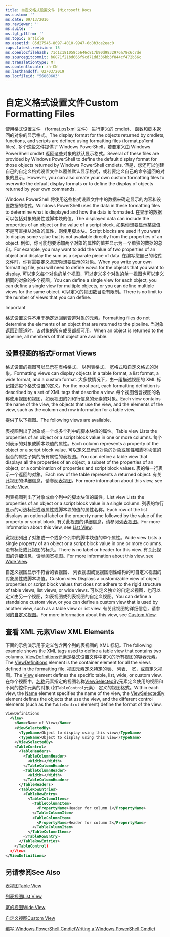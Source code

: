 ```yaml
---
title: 自定义格式设置文件 |Microsoft Docs
ms.custom: ''
ms.date: 09/13/2016
ms.reviewer: ''
ms.suite: ''
ms.tgt_pltfrm: ''
ms.topic: article
ms.assetid: 85d27545-8097-4010-9947-6d8b3ce2eac0
caps.latest.revision: 15
ms.openlocfilehash: 71c1c181058c5646c817b90d9832976a78c6c7de
ms.sourcegitcommit: b6871f21bd666f9cd71dd336bb3f844cf472b56c
ms.translationtype: MT
ms.contentlocale: zh-CN
ms.lasthandoff: 02/03/2019
ms.locfileid: "56860603"
---
```

# <a name="custom-formatting-files"></a><span data-ttu-id="abe4a-102">自定义格式设置文件</span><span class="sxs-lookup"><span data-stu-id="abe4a-102">Custom Formatting Files</span></span>

<span data-ttu-id="abe4a-103">使用格式设置文件 （format.ps1xml 文件） 进行定义的 cmdlet、 函数和脚本返回的对象的显示格式。</span><span class="sxs-lookup"><span data-stu-id="abe4a-103">The display format for the objects returned by cmdlets, functions, and scripts are defined using formatting files (format.ps1xml files).</span></span> <span data-ttu-id="abe4a-104">多个这些文件提供了 Windows PowerShell，若要定义由 Windows PowerShell cmdlet 返回这些对象的默认显示格式。</span><span class="sxs-lookup"><span data-stu-id="abe4a-104">Several of these files are provided by Windows PowerShell to define the default display format for those objects returned by Windows PowerShell cmdlets.</span></span> <span data-ttu-id="abe4a-105">但是，您还可以创建自己的自定义格式设置文件以覆盖默认显示格式，或若要定义自己的命令返回的对象的显示。</span><span class="sxs-lookup"><span data-stu-id="abe4a-105">However, you can also create your own custom formatting files to overwrite the default display formats or to define the display of objects returned by your own commands.</span></span>

<span data-ttu-id="abe4a-106">Windows PowerShell 将使用这些格式设置文件中的数据来确定显示的内容和设置数据的格式。</span><span class="sxs-lookup"><span data-stu-id="abe4a-106">Windows PowerShell uses the data in these formatting files to determine what is displayed and how the data is formatted.</span></span> <span data-ttu-id="abe4a-107">在显示的数据可以包括对象的属性或脚本块的值。</span><span class="sxs-lookup"><span data-stu-id="abe4a-107">The displayed data can include the properties of an object or the value of a script block.</span></span>  <span data-ttu-id="abe4a-108">如果你想要显示某些值不是可直接从对象的属性，则使用脚本块。</span><span class="sxs-lookup"><span data-stu-id="abe4a-108">Script blocks are used if you want to display some value that is not available directly from the properties of an object.</span></span> <span data-ttu-id="abe4a-109">例如，你可能想要添加两个对象的属性的值并显示为一个单独的数据的总和。</span><span class="sxs-lookup"><span data-stu-id="abe4a-109">For example, you may want to add the value of two properties of an object and display the sum as a separate piece of data.</span></span> <span data-ttu-id="abe4a-110">在编写您自己的格式文件时，你将需要定义*视图*你想要显示的对象。</span><span class="sxs-lookup"><span data-stu-id="abe4a-110">When you write your own formatting file, you will need to define *views* for the objects that you want to display.</span></span> <span data-ttu-id="abe4a-111">可以定义每个对象的单个视图，可以定义多个对象的单一视图也可以定义相同的对象的多个视图。</span><span class="sxs-lookup"><span data-stu-id="abe4a-111">You can define a single view for each object, you can define a single view for multiple objects, or you can define multiple views for the same object.</span></span> <span data-ttu-id="abe4a-112">可以定义的视图数目没有限制。</span><span class="sxs-lookup"><span data-stu-id="abe4a-112">There is no limit to the number of views that you can define.</span></span>

> [!IMPORTANT]
> <span data-ttu-id="abe4a-113">格式设置文件不用于确定返回到管道对象的元素。</span><span class="sxs-lookup"><span data-stu-id="abe4a-113">Formatting files do not determine the elements of an object that are returned to the pipeline.</span></span> <span data-ttu-id="abe4a-114">当对象返回到管道时，该对象的所有成员都都可用。</span><span class="sxs-lookup"><span data-stu-id="abe4a-114">When an object is returned to the pipeline, all members of that object are available.</span></span>

## <a name="format-views"></a><span data-ttu-id="abe4a-115">设置视图的格式</span><span class="sxs-lookup"><span data-stu-id="abe4a-115">Format Views</span></span>

<span data-ttu-id="abe4a-116">格式设置的视图可以显示在表格格式、 以列表格式、 宽格式和自定义格式的对象。</span><span class="sxs-lookup"><span data-stu-id="abe4a-116">Formatting views can display objects in a table format, a list format, a wide format, and a custom format.</span></span> <span data-ttu-id="abe4a-117">大多数情况下，由一组描述视图的 XML 标记描述每个格式设置的定义。</span><span class="sxs-lookup"><span data-stu-id="abe4a-117">For the most part, each formatting definition is described by a set of XML tags that describe a view.</span></span> <span data-ttu-id="abe4a-118">每个视图包含视图的名称使用视图和视图，如表视图的列和行信息的元素的对象。</span><span class="sxs-lookup"><span data-stu-id="abe4a-118">Each view contains the name of the view, the objects that use the view, and the elements of the view, such as the column and row information for a table view.</span></span>

<span data-ttu-id="abe4a-119">提供了以下视图。</span><span class="sxs-lookup"><span data-stu-id="abe4a-119">The following views are available.</span></span>

<span data-ttu-id="abe4a-120">表视图列出了对象或一个或多个列中的脚本块值的属性。</span><span class="sxs-lookup"><span data-stu-id="abe4a-120">Table view Lists the properties of an object or a script block value in one or more columns.</span></span> <span data-ttu-id="abe4a-121">每个列表示的对象或脚本块值的属性。</span><span class="sxs-lookup"><span data-stu-id="abe4a-121">Each column represents a property of the object or a script block value.</span></span> <span data-ttu-id="abe4a-122">可以定义显示的对象的对象或属性和脚本块值的组合的属性子集的所有属性的表视图。</span><span class="sxs-lookup"><span data-stu-id="abe4a-122">You can define a table view that displays all the properties of an object, a subset of the properties of an object, or a combination of properties and script block values.</span></span> <span data-ttu-id="abe4a-123">表的每一行表示一个返回的对象。</span><span class="sxs-lookup"><span data-stu-id="abe4a-123">Each row of the table represents a returned object.</span></span> <span data-ttu-id="abe4a-124">有关此视图的详细信息，请参阅[表视图](../format/creating-a-table-view.md)。</span><span class="sxs-lookup"><span data-stu-id="abe4a-124">For more information about this view, see [Table View](../format/creating-a-table-view.md).</span></span>

<span data-ttu-id="abe4a-125">列表视图列出了对象或单个列中的脚本块值的属性。</span><span class="sxs-lookup"><span data-stu-id="abe4a-125">List view Lists the properties of an object or a script block value in a single column.</span></span> <span data-ttu-id="abe4a-126">列表的每行显示的可选标签或跟属性或脚本块的值的属性名称。</span><span class="sxs-lookup"><span data-stu-id="abe4a-126">Each row of the list displays an optional label or the property name followed by the value of the property or script block.</span></span> <span data-ttu-id="abe4a-127">有关此视图的详细信息，请参阅[列表视图](../format/creating-a-list-view.md)。</span><span class="sxs-lookup"><span data-stu-id="abe4a-127">For more information about this view, see [List View](../format/creating-a-list-view.md).</span></span>

<span data-ttu-id="abe4a-128">宽视图列出了对象或一个或多个列中的脚本块值的单个属性。</span><span class="sxs-lookup"><span data-stu-id="abe4a-128">Wide view Lists a single property of an object or a script block value in one or more columns.</span></span> <span data-ttu-id="abe4a-129">没有标签或此视图的标头。</span><span class="sxs-lookup"><span data-stu-id="abe4a-129">There is no label or header for this view.</span></span> <span data-ttu-id="abe4a-130">有关此视图的详细信息，请参阅[宽视图](../format/creating-a-wide-view.md)。</span><span class="sxs-lookup"><span data-stu-id="abe4a-130">For more information about this view, see [Wide View](../format/creating-a-wide-view.md).</span></span>

<span data-ttu-id="abe4a-131">自定义视图显示不符合的表视图、 列表视图或宽视图刚性结构的可自定义视图的对象属性或脚本块值。</span><span class="sxs-lookup"><span data-stu-id="abe4a-131">Custom view Displays a customizable view of object properties or script block values that does not adhere to the rigid structure of table views, list views, or wide views.</span></span> <span data-ttu-id="abe4a-132">可以定义独立的自定义视图，也可以定义由另一个视图，如表视图或列表视图的自定义视图。</span><span class="sxs-lookup"><span data-stu-id="abe4a-132">You can define a standalone custom view, or you can define a custom view that is used by another view, such as a table view or list view.</span></span> <span data-ttu-id="abe4a-133">有关此视图的详细信息，请参阅[的自定义视图](../format/creating-custom-controls.md)。</span><span class="sxs-lookup"><span data-stu-id="abe4a-133">For more information about this view, see [Custom View](../format/creating-custom-controls.md).</span></span>

## <a name="view-xml-elements"></a><span data-ttu-id="abe4a-134">查看 XML 元素</span><span class="sxs-lookup"><span data-stu-id="abe4a-134">View XML Elements</span></span>

<span data-ttu-id="abe4a-135">下面的示例演示用于定义包含两个列的表视图的 XML 标记。</span><span class="sxs-lookup"><span data-stu-id="abe4a-135">The following example shows the XML tags used to define a table view that contains two columns.</span></span> <span data-ttu-id="abe4a-136">[ViewDefinitions](../format/viewdefinitions-element-format.md)元素是格式设置文件中定义的所有视图的容器元素。</span><span class="sxs-lookup"><span data-stu-id="abe4a-136">The [ViewDefinitions](../format/viewdefinitions-element-format.md) element is the container element for all the views defined in the formatting file.</span></span> <span data-ttu-id="abe4a-137">[视图](../format/view-element-format.md)元素定义特定的表、 列表、 宽，或自定义视图。</span><span class="sxs-lookup"><span data-stu-id="abe4a-137">The [View](../format/view-element-format.md) element defines the specific table, list, wide, or custom view.</span></span> <span data-ttu-id="abe4a-138">在每个视图中，[名称](../format/name-element-for-view-format.md)元素指定的视图名称[ViewSelectedBy](../format/viewselectedby-element-format.md)元素定义使用的视图和不同的控件元素的对象 (如`TableControl`元素） 定义的视图格式。</span><span class="sxs-lookup"><span data-stu-id="abe4a-138">Within each view, the [Name](../format/name-element-for-view-format.md) element specifies the name of the view, the [ViewSelectedBy](../format/viewselectedby-element-format.md) element defines the objects that use the view, and the different control elements (such as the `TableControl` element) define the format of the view.</span></span>

```xml
ViewDefinitions
  <View>
    <Name>Name of View</Name>
    <ViewSelectedBy>
      <TypeName>Object to display using this view</TypeName>
      <TypeName>Object to display using this view</TypeName>
    </ViewSelectedBy>
    <TableControl>
      <TableHeaders>
        <TableColumnHeader>
          <Width></Width>
        </TableColumnHeader>
        <TableColumnHeader>
          <Width></Width>
        </TableColumnHeader>
      </TableHeaders>
      <TableRowEntries>
        <TableRowEntry>
          <TableColumnItems>
            <TableColumnItem>
              <PropertyName>Header for column 1</PropertyName>
            </TableColumnItem>
            <TableColumnItem>
              <PropertyName>Header for column 2</PropertyName>
            </TableColumnItem>
          </TableColumnItems>
        </TableRowEntry>
      </TableRowEntries>
    </TableControl)
  </View>
</ViewDefinitions>

```

## <a name="see-also"></a><span data-ttu-id="abe4a-139">另请参阅</span><span class="sxs-lookup"><span data-stu-id="abe4a-139">See Also</span></span>

[<span data-ttu-id="abe4a-140">表视图</span><span class="sxs-lookup"><span data-stu-id="abe4a-140">Table View</span></span>](../format/creating-a-table-view.md)

[<span data-ttu-id="abe4a-141">列表视图</span><span class="sxs-lookup"><span data-stu-id="abe4a-141">List View</span></span>](../format/creating-a-list-view.md)

[<span data-ttu-id="abe4a-142">宽的视图</span><span class="sxs-lookup"><span data-stu-id="abe4a-142">Wide View</span></span>](../format/creating-a-wide-view.md)

[<span data-ttu-id="abe4a-143">自定义视图</span><span class="sxs-lookup"><span data-stu-id="abe4a-143">Custom View</span></span>](../format/creating-custom-controls.md)

[<span data-ttu-id="abe4a-144">编写 Windows PowerShell Cmdlet</span><span class="sxs-lookup"><span data-stu-id="abe4a-144">Writing a Windows PowerShell Cmdlet</span></span>](./writing-a-windows-powershell-cmdlet.md)
